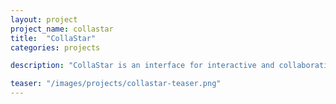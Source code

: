 ```yaml
---
layout: project
project_name: collastar
title:  "CollaStar"
categories: projects

description: "CollaStar is an interface for interactive and collaborative manipulation of multidimensional parameters that evolve over time. While a number of representations have been proposed in the literature to visualize multidimensional and temporal data, only a few techniques address the issue of controlling the values of such data over time. CollaStar embeds meaningful interaction techniques in a collaborative context, to allow users to work together by manipulating a range of time-varying parameters. The interface is composed of an extended Linear Wall representation to access the prior manipulated data together with an interactive star plot representation for collaborative manipulation. We evaluate the applicability of the CollaStar model on a simple task, and further link the model to CineSys, an interactive cinematographic system which supports the creation of 3D cinematics through a range of high-level control parameters. Preliminary feedback highlight the potential of the approach."

teaser: "/images/projects/collastar-teaser.png"
---
```


